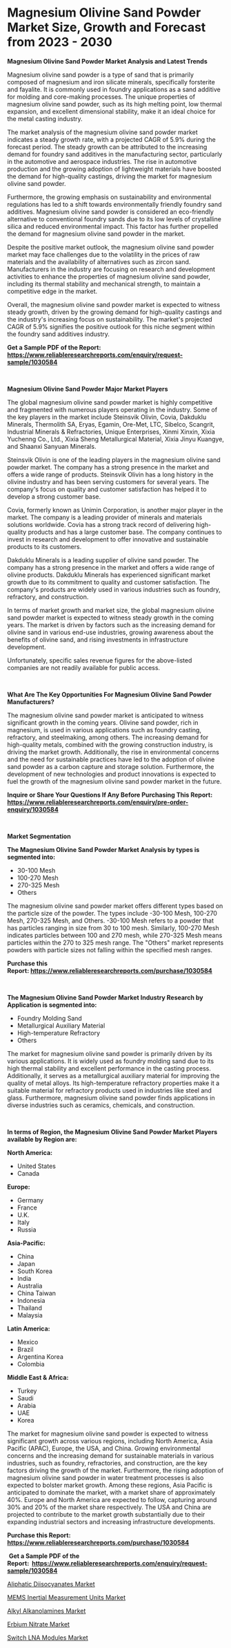 <p><h1>Magnesium Olivine Sand Powder Market Size, Growth and Forecast from 2023 - 2030</h1></p><p><strong>Magnesium Olivine Sand Powder Market Analysis and Latest Trends</strong></p>
<p><p>Magnesium olivine sand powder is a type of sand that is primarily composed of magnesium and iron silicate minerals, specifically forsterite and fayalite. It is commonly used in foundry applications as a sand additive for molding and core-making processes. The unique properties of magnesium olivine sand powder, such as its high melting point, low thermal expansion, and excellent dimensional stability, make it an ideal choice for the metal casting industry.</p><p>The market analysis of the magnesium olivine sand powder market indicates a steady growth rate, with a projected CAGR of 5.9% during the forecast period. The steady growth can be attributed to the increasing demand for foundry sand additives in the manufacturing sector, particularly in the automotive and aerospace industries. The rise in automotive production and the growing adoption of lightweight materials have boosted the demand for high-quality castings, driving the market for magnesium olivine sand powder.</p><p>Furthermore, the growing emphasis on sustainability and environmental regulations has led to a shift towards environmentally friendly foundry sand additives. Magnesium olivine sand powder is considered an eco-friendly alternative to conventional foundry sands due to its low levels of crystalline silica and reduced environmental impact. This factor has further propelled the demand for magnesium olivine sand powder in the market.</p><p>Despite the positive market outlook, the magnesium olivine sand powder market may face challenges due to the volatility in the prices of raw materials and the availability of alternatives such as zircon sand. Manufacturers in the industry are focusing on research and development activities to enhance the properties of magnesium olivine sand powder, including its thermal stability and mechanical strength, to maintain a competitive edge in the market.</p><p>Overall, the magnesium olivine sand powder market is expected to witness steady growth, driven by the growing demand for high-quality castings and the industry's increasing focus on sustainability. The market's projected CAGR of 5.9% signifies the positive outlook for this niche segment within the foundry sand additives industry.</p></p>
<p><strong>Get a Sample PDF of the Report:&nbsp; <a href="https://www.reliableresearchreports.com/enquiry/request-sample/1030584">https://www.reliableresearchreports.com/enquiry/request-sample/1030584</a></strong></p>
<p>&nbsp;</p>
<p><strong>Magnesium Olivine Sand Powder Major Market Players</strong></p>
<p><p>The global magnesium olivine sand powder market is highly competitive and fragmented with numerous players operating in the industry. Some of the key players in the market include Steinsvik Olivin, Covia, Dakduklu Minerals, Thermolith SA, Eryas, Egamin, Ore-Met, LTC, Sibelco, Scangrit, Industrial Minerals & Refractories, Unique Enterprises, Xinmi Xinxin, Xixia Yuchenng Co., Ltd., Xixia Sheng Metallurgical Material, Xixia Jinyu Kuangye, and Shaanxi Sanyuan Minerals.</p><p>Steinsvik Olivin is one of the leading players in the magnesium olivine sand powder market. The company has a strong presence in the market and offers a wide range of products. Steinsvik Olivin has a long history in the olivine industry and has been serving customers for several years. The company's focus on quality and customer satisfaction has helped it to develop a strong customer base.</p><p>Covia, formerly known as Unimin Corporation, is another major player in the market. The company is a leading provider of minerals and materials solutions worldwide. Covia has a strong track record of delivering high-quality products and has a large customer base. The company continues to invest in research and development to offer innovative and sustainable products to its customers.</p><p>Dakduklu Minerals is a leading supplier of olivine sand powder. The company has a strong presence in the market and offers a wide range of olivine products. Dakduklu Minerals has experienced significant market growth due to its commitment to quality and customer satisfaction. The company's products are widely used in various industries such as foundry, refractory, and construction.</p><p>In terms of market growth and market size, the global magnesium olivine sand powder market is expected to witness steady growth in the coming years. The market is driven by factors such as the increasing demand for olivine sand in various end-use industries, growing awareness about the benefits of olivine sand, and rising investments in infrastructure development.</p><p>Unfortunately, specific sales revenue figures for the above-listed companies are not readily available for public access.</p></p>
<p>&nbsp;</p>
<p><strong>What Are The Key Opportunities For Magnesium Olivine Sand Powder Manufacturers?</strong></p>
<p><p>The magnesium olivine sand powder market is anticipated to witness significant growth in the coming years. Olivine sand powder, rich in magnesium, is used in various applications such as foundry casting, refractory, and steelmaking, among others. The increasing demand for high-quality metals, combined with the growing construction industry, is driving the market growth. Additionally, the rise in environmental concerns and the need for sustainable practices have led to the adoption of olivine sand powder as a carbon capture and storage solution. Furthermore, the development of new technologies and product innovations is expected to fuel the growth of the magnesium olivine sand powder market in the future.</p></p>
<p><strong>Inquire or Share Your Questions If Any Before Purchasing This Report: <a href="https://www.reliableresearchreports.com/enquiry/pre-order-enquiry/1030584">https://www.reliableresearchreports.com/enquiry/pre-order-enquiry/1030584</a></strong></p>
<p>&nbsp;</p>
<p><strong>Market Segmentation</strong></p>
<p><strong>The Magnesium Olivine Sand Powder Market Analysis by types is segmented into:</strong></p>
<p><ul><li>30-100 Mesh</li><li>100-270 Mesh</li><li>270-325 Mesh</li><li>Others</li></ul></p>
<p><p>The magnesium olivine sand powder market offers different types based on the particle size of the powder. The types include -30-100 Mesh, 100-270 Mesh, 270-325 Mesh, and Others. -30-100 Mesh refers to a powder that has particles ranging in size from 30 to 100 mesh. Similarly, 100-270 Mesh indicates particles between 100 and 270 mesh, while 270-325 Mesh means particles within the 270 to 325 mesh range. The "Others" market represents powders with particle sizes not falling within the specified mesh ranges.</p></p>
<p><strong>Purchase this Report:&nbsp;<a href="https://www.reliableresearchreports.com/purchase/1030584">https://www.reliableresearchreports.com/purchase/1030584</a></strong></p>
<p>&nbsp;</p>
<p><strong>The Magnesium Olivine Sand Powder Market Industry Research by Application is segmented into:</strong></p>
<p><ul><li>Foundry Molding Sand</li><li>Metallurgical Auxiliary Material</li><li>High-temperature Refractory</li><li>Others</li></ul></p>
<p><p>The market for magnesium olivine sand powder is primarily driven by its various applications. It is widely used as foundry molding sand due to its high thermal stability and excellent performance in the casting process. Additionally, it serves as a metallurgical auxiliary material for improving the quality of metal alloys. Its high-temperature refractory properties make it a suitable material for refractory products used in industries like steel and glass. Furthermore, magnesium olivine sand powder finds applications in diverse industries such as ceramics, chemicals, and construction.</p></p>
<p>&nbsp;</p>
<p><strong>In terms of Region, the Magnesium Olivine Sand Powder Market Players available by Region are:</strong></p>
<p>
    <p> <strong> North America: </strong>
        <ul>
            <li>United States</li>
            <li>Canada</li>
        </ul>
        </p> 
    <p> <strong> Europe: </strong>
        <ul>
            <li>Germany</li>
            <li>France</li>
            <li>U.K.</li>
            <li>Italy</li>
            <li>Russia</li>
        </ul>
        </p> 
    <p> <strong> Asia-Pacific: </strong>
        <ul>
            <li>China</li>
            <li>Japan</li>
            <li>South Korea</li>
            <li>India</li>
            <li>Australia</li>
            <li>China Taiwan</li>
            <li>Indonesia</li>
            <li>Thailand</li>
            <li>Malaysia</li>
        </ul>
        </p> 
    <p> <strong> Latin America: </strong>
        <ul>
            <li>Mexico</li>
            <li>Brazil</li>
            <li>Argentina Korea</li>
            <li>Colombia</li>
        </ul>
        </p> 
    <p> <strong> Middle East & Africa: </strong>
        <ul>
            <li>Turkey</li>
            <li>Saudi</li>
            <li>Arabia</li>
            <li>UAE</li>
            <li>Korea</li>
        </ul>
    </p>
    </p>
<p><p>The market for magnesium olivine sand powder is expected to witness significant growth across various regions, including North America, Asia Pacific (APAC), Europe, the USA, and China. Growing environmental concerns and the increasing demand for sustainable materials in various industries, such as foundry, refractories, and construction, are the key factors driving the growth of the market. Furthermore, the rising adoption of magnesium olivine sand powder in water treatment processes is also expected to bolster market growth. Among these regions, Asia Pacific is anticipated to dominate the market, with a market share of approximately 40%. Europe and North America are expected to follow, capturing around 30% and 20% of the market share respectively. The USA and China are projected to contribute to the market growth substantially due to their expanding industrial sectors and increasing infrastructure developments.</p></p>
<p><strong>Purchase this Report: <a href="https://www.reliableresearchreports.com/purchase/1030584">https://www.reliableresearchreports.com/purchase/1030584</a></strong></p>
<p>&nbsp;<strong>Get a Sample PDF of the Report:&nbsp;&nbsp;<a href="https://www.reliableresearchreports.com/enquiry/request-sample/1030584">https://www.reliableresearchreports.com/enquiry/request-sample/1030584</a></strong></p>
<p><strong></strong></p>
<p><p><a href="https://medium.com/@daishawolff/aliphatic-diisocyanates-market-size-growth-forecast-2023-2030-90d1e2d1f150">Aliphatic Diisocyanates Market</a></p><p><a href="https://www.reportprime.com/mems-inertial-measurement-units-r3022">MEMS Inertial Measurement Units Market</a></p><p><a href="https://medium.com/@vilmalittel/alkyl-alkanolamines-market-size-growth-forecast-2023-2030-2ddbf3d0e6b6">Alkyl Alkanolamines Market</a></p><p><a href="https://www.linkedin.com/pulse/erbium-nitrate-market-insights-players-forecast-till-pryte/">Erbium Nitrate Market</a></p><p><a href="https://www.reportprime.com/switch-lna-modules-r3021">Switch LNA Modules Market</a></p></p>
